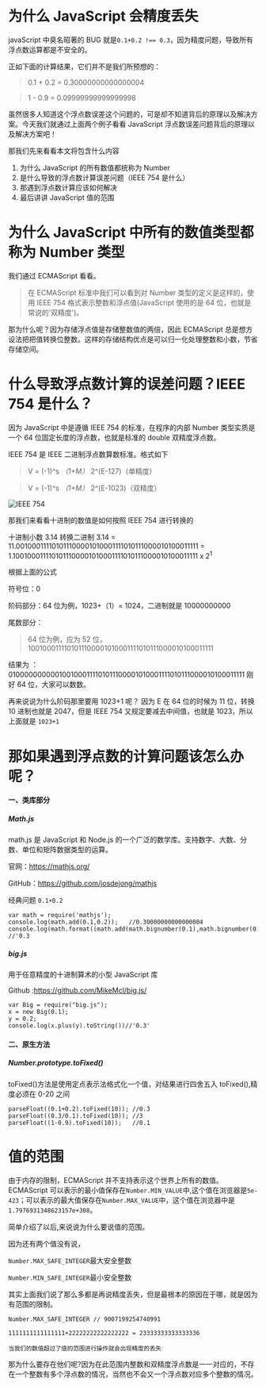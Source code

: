 # 为什么 JavaScript 会精度丢失

javaScript 中臭名昭著的 BUG 就是`0.1+0.2 !== 0.3`，因为精度问题，导致所有浮点数运算都是不安全的。

正如下面的计算结果，它们并不是我们所预想的：

> 0.1 + 0.2 = 0.30000000000000004

> 1 - 0.9 = 0.09999999999999998

虽然很多人知道这个浮点数误差这个问题的，可是却不知道背后的原理以及解决方案。今天我们就通过上面两个例子看看 JavaScript 浮点数误差问题背后的原理以及解决方案吧！

那我们先来看看本文将包含什么内容

1. 为什么 JavaScript 的所有数值都统称为 Number
2. 是什么导致的浮点数计算误差问题（IEEE 754 是什么）
3. 那遇到浮点数计算应该如何解决
4. 最后讲讲 JavaScript 值的范围

# 为什么 JavaScript 中所有的数值类型都称为 Number 类型

我们通过 ECMAScript 看看。

> 在 ECMAScript 标准中我们可以看到对 Number 类型的定义是这样的，使用 IEEE 754 格式表示整数和浮点值(JavaScript 使用的是 64 位，也就是常说的'双精度')。

那为什么呢？因为存储浮点值是存储整数值的两倍，因此 ECMAScript 总是想方设法把把值转换位整数。这样的存储结构优点是可以归一化处理整数和小数，节省存储空间。

# 什么导致浮点数计算的误差问题？IEEE 754 是什么？

因为 JavaScript 中是遵循 IEEE 754 的标准，在程序的内部 Number 类型实质是一个 64 位固定长度的浮点数，也就是标准的 double 双精度浮点数。

IEEE 754 是 IEEE 二进制浮点数算数标准。格式如下

> V = (-1)^s _（1+M）_ 2^(E-127)（单精度）

> V = (-1)^s _（1+M）_ 2^(E-1023)（双精度）

![IEEE 754](https://note.youdao.com/favicon.ico)

那我们来看看十进制的数值是如何按照 IEEE 754 进行转换的

十进制小数 3.14 转换二进制
3.14 = 11.001000111101011100001010001111010111000010100011111 = 1.1001000111101011100001010001111010111000010100011111 x 2<sup>1</sup>

根据上面的公式

符号位：0

阶码部分：64 位为例，1023+（1）= 1024，二进制就是 10000000000

尾数部分：

> 64 位为例，应为 52 位，1001000111101011100001010001111010111000010100011111

结果为 ：0100000000001001000111101011100001010001111010111000010100011111
刚好 64 位，大家可以数数。

再来说说为什么阶码那里要用 1023+1 呢？
因为 E 在 64 位的时候为 11 位，转换 10 进制也就是 2047，但是 IEEE 754 又规定要减去中间值，也就是 1023，所以上面就是 `1023+1`

# 那如果遇到浮点数的计算问题该怎么办呢？

#### 一、类库部分

##### Math.js

math.js 是 JavaScript 和 Node.js 的一个广泛的数学库。支持数字、大数、分数、单位和矩阵数据类型的运算。

官网：https://mathjs.org/

GitHub：https://github.com/josdejong/mathjs

经典问题 `0.1+0.2`

```
var math = require('mathjs');
console.log(math.add(0.1,0.2));   //0.30000000000000004
console.log(math.format((math.add(math.bignumber(0.1),math.bignumber(0.2))))); //'0.3

```

##### big.js

用于任意精度的十进制算术的小型 JavaScript 库

Github :https://github.com/MikeMcl/big.js/

```
var Big = require("big.js");
x = new Big(0.1);
y = 0.2;
console.log(x.plus(y).toString())//'0.3'
```

#### 二、原生方法

##### Number.prototype.toFixed()

toFixed()方法是使用定点表示法格式化一个值，对结果进行四舍五入
toFixed(),精度必须在 0-20 之间

```
parseFloat((0.1+0.2).toFixed(10)); //0.3
parseFloat((0.3/0.1).toFixed(10)); //3
parseFloat((1-0.9).toFixed(10));   //0.1
```

# 值的范围

由于内存的限制，ECMAScript 并不支持表示这个世界上所有的数值。
ECMAScript 可以表示的最小值保存在`Number.MIN_VALUE`中,这个值在浏览器是`5e-423`；可以表示的最大值保存在`Number.MAX_VALUE`中，这个值在浏览器中是`1.7976931348623157e+308`。

简单介绍了以后,来说说为什么要说值的范围。

因为还有两个值没有说，

`Number.MAX_SAFE_INTEGER`最大安全整数

`Number.MIN_SAFE_INTEGER`最小安全整数

其实上面我们说了那么多都是再说精度丢失，但是最根本的原因在于哪，就是因为有范围的限制。

```
Number.MAX_SAFE_INTEGER // 9007199254740991

1111111111111111+22222222222222222 = 23333333333333336

当我们的数值超过了值的范围进行操作就会出现精度的丢失
```

那为什么要存在他们呢?因为在此范围内整数和双精度浮点数是一一对应的，不存在一个整数有多个浮点数的情况，当然也不会又一个浮点数对应多个整数的情况。

